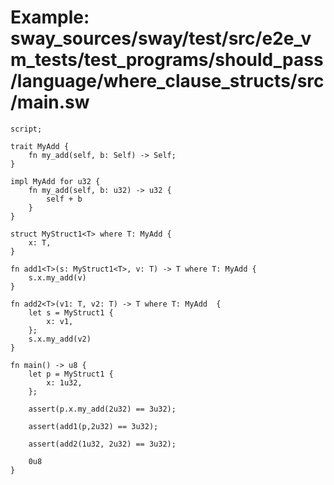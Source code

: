 # Example: sway_sources/sway/test/src/e2e_vm_tests/test_programs/should_pass/language/where_clause_structs/src/main.sw

```sway
script;

trait MyAdd {
    fn my_add(self, b: Self) -> Self;
}

impl MyAdd for u32 {
    fn my_add(self, b: u32) -> u32 {
        self + b
    }
}

struct MyStruct1<T> where T: MyAdd {
    x: T,
}

fn add1<T>(s: MyStruct1<T>, v: T) -> T where T: MyAdd {
    s.x.my_add(v)
}

fn add2<T>(v1: T, v2: T) -> T where T: MyAdd  {
    let s = MyStruct1 {
        x: v1,
    };
    s.x.my_add(v2)
}

fn main() -> u8 {
    let p = MyStruct1 {
        x: 1u32,
    };

    assert(p.x.my_add(2u32) == 3u32);

    assert(add1(p,2u32) == 3u32);

    assert(add2(1u32, 2u32) == 3u32);

    0u8
}

```

